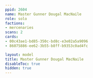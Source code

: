 ```yaml
---
ppid: 2604
name: Master Gunner Dougal MacNaile
role: solo
factions:
- mercenaries
scans: 2
cards:
- 00c43ae1-bd85-350c-bd8c-e3e02a5a9096
- 86075886-ee62-3b55-b8ff-b9353c0ad4fc

layout: model
title: Master Gunner Dougal MacNaile
disableToc: true
hidden: true
---
```

